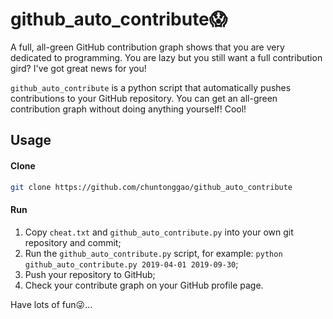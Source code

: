 # github_auto_contribute😱

A full, all-green GitHub contribution graph shows that you are very dedicated to programming. You are lazy but you still want a full contribution gird? I've got great news for you!

`github_auto_contribute` is a python script that automatically pushes contributions to your GitHub repository. You can get an all-green contribution graph without doing anything yourself! Cool!

## Usage

#### Clone

```bash
git clone https://github.com/chuntonggao/github_auto_contribute
```
#### Run

1. Copy `cheat.txt` and `github_auto_contribute.py` into your own git repository and commit;
2. Run the `github_auto_contribute.py` script, for example: `python github_auto_contribute.py 2019-04-01 2019-09-30`;
3. Push your repository to GitHub;
4. Check your contribute graph on your GitHub profile page.

Have lots of fun😜… 

